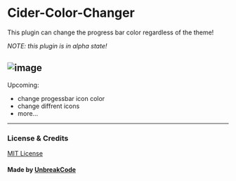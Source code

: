 # Cider-Color-Changer
This plugin can change the progress bar color regardless of the theme!

*NOTE: this plugin is in alpha state!*

![image](https://user-images.githubusercontent.com/34512773/171945981-fc0ea6d3-9c29-4f20-9af7-1856fd497efd.png)
---
Upcoming:
- change progessbar icon color
- change diffrent icons
- more...

---

### License & Credits
[MIT License](https://github.com/UnbreakCode/Apple-Music-Web-Theme-for-Cider/blob/main/LICENSE)
#### Made by [UnbreakCode](https://github.com/UnbreakCode)
